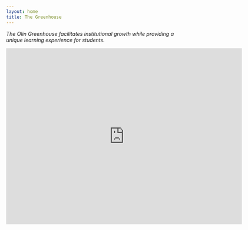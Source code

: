 ```yaml
---
layout: home
title: The Greenhouse
---
```


_The Olin Greenhouse facilitates institutional growth while providing a unique learning experience for students._

<iframe style="border-width: 0px;" id="inlineFrameExample" scrolling="no"
    title="Inline Frame Example"
    width="640"
    height="480"
    src="http://localhost:8080/draw">
</iframe>